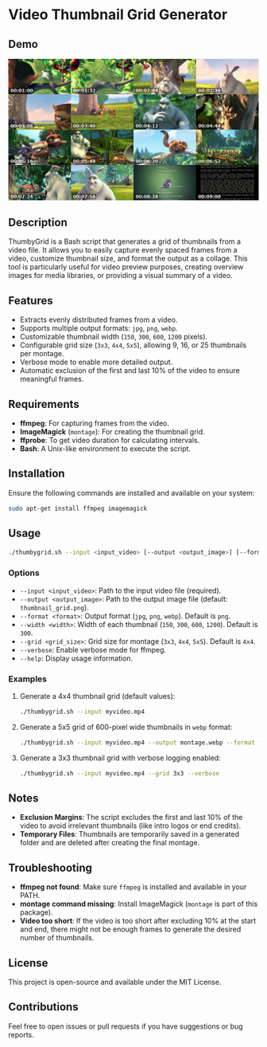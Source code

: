 # Video Thumbnail Grid Generator

## Demo ##
![alt demo.jpg](https://raw.githubusercontent.com/thomas-berrio/video-thumbnail-grid-generator/refs/heads/main/demo.jpg)

## Description
ThumbyGrid is a Bash script that generates a grid of thumbnails from a video file. It allows you to easily capture evenly spaced frames from a video, customize thumbnail size, and format the output as a collage. This tool is particularly useful for video preview purposes, creating overview images for media libraries, or providing a visual summary of a video.

## Features
- Extracts evenly distributed frames from a video.
- Supports multiple output formats: `jpg`, `png`, `webp`.
- Customizable thumbnail width (`150`, `300`, `600`, `1200` pixels).
- Configurable grid size (`3x3`, `4x4`, `5x5`), allowing 9, 16, or 25 thumbnails per montage.
- Verbose mode to enable more detailed output.
- Automatic exclusion of the first and last 10% of the video to ensure meaningful frames.

## Requirements
- **ffmpeg**: For capturing frames from the video.
- **ImageMagick** (`montage`): For creating the thumbnail grid.
- **ffprobe**: To get video duration for calculating intervals.
- **Bash**: A Unix-like environment to execute the script.

## Installation
Ensure the following commands are installed and available on your system:

```bash
sudo apt-get install ffmpeg imagemagick
```

## Usage
```bash
./thumbygrid.sh --input <input_video> [--output <output_image>] [--format <format>] [--width <width>] [--grid <grid_size>] [--verbose]
```

### Options
- `--input <input_video>`: Path to the input video file (required).
- `--output <output_image>`: Path to the output image file (default: `thumbnail_grid.png`).
- `--format <format>`: Output format (`jpg`, `png`, `webp`). Default is `png`.
- `--width <width>`: Width of each thumbnail (`150`, `300`, `600`, `1200`). Default is `300`.
- `--grid <grid_size>`: Grid size for montage (`3x3`, `4x4`, `5x5`). Default is `4x4`.
- `--verbose`: Enable verbose mode for ffmpeg.
- `--help`: Display usage information.

### Examples
1. Generate a 4x4 thumbnail grid (default values):
   ```bash
   ./thumbygrid.sh --input myvideo.mp4
   ```

2. Generate a 5x5 grid of 600-pixel wide thumbnails in `webp` format:
   ```bash
   ./thumbygrid.sh --input myvideo.mp4 --output montage.webp --format webp --width 600 --grid 5x5
   ```

3. Generate a 3x3 thumbnail grid with verbose logging enabled:
   ```bash
   ./thumbygrid.sh --input myvideo.mp4 --grid 3x3 --verbose
   ```

## Notes
- **Exclusion Margins**: The script excludes the first and last 10% of the video to avoid irrelevant thumbnails (like intro logos or end credits).
- **Temporary Files**: Thumbnails are temporarily saved in a generated folder and are deleted after creating the final montage.

## Troubleshooting
- **ffmpeg not found**: Make sure `ffmpeg` is installed and available in your PATH.
- **montage command missing**: Install ImageMagick (`montage` is part of this package).
- **Video too short**: If the video is too short after excluding 10% at the start and end, there might not be enough frames to generate the desired number of thumbnails.

## License
This project is open-source and available under the MIT License.

## Contributions
Feel free to open issues or pull requests if you have suggestions or bug reports.

